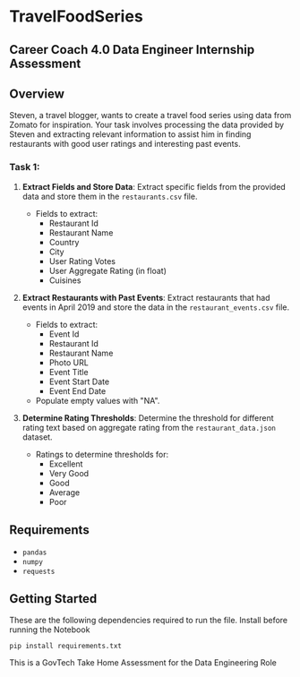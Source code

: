 # TravelFoodSeries

## Career Coach 4.0 Data Engineer Internship Assessment

## Overview

Steven, a travel blogger, wants to create a travel food series using data from Zomato for inspiration. Your task involves processing the data provided by Steven and extracting relevant information to assist him in finding restaurants with good user ratings and interesting past events.

### Task 1:

1. **Extract Fields and Store Data**: Extract specific fields from the provided data and store them in the `restaurants.csv` file.
   - Fields to extract:
     - Restaurant Id
     - Restaurant Name
     - Country
     - City
     - User Rating Votes
     - User Aggregate Rating (in float)
     - Cuisines

2. **Extract Restaurants with Past Events**: Extract restaurants that had events in April 2019 and store the data in the `restaurant_events.csv` file.
   - Fields to extract:
     - Event Id
     - Restaurant Id
     - Restaurant Name
     - Photo URL
     - Event Title
     - Event Start Date
     - Event End Date
   - Populate empty values with "NA".

3. **Determine Rating Thresholds**: Determine the threshold for different rating text based on aggregate rating from the `restaurant_data.json` dataset.
   - Ratings to determine thresholds for:
     - Excellent
     - Very Good
     - Good
     - Average
     - Poor

## Requirements

- `pandas`
- `numpy`
- `requests`

## Getting Started
These are the following dependencies required to run the file. Install before running the Notebook

```
pip install requirements.txt
```

This is a GovTech Take Home Assessment for the Data Engineering Role

